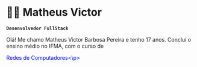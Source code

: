 # 🧑‍💻 Matheus Victor

**`Desenvolvedor FullStack`**

Olá! Me chamo Matheus Victor Barbosa Pereira e tenho 17 anos.
Concluí o ensino médio no IFMA, com o curso de <p style="color: blue;">Redes de Computadores<\p>
